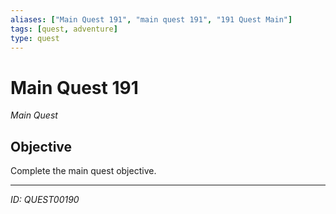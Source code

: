 ```yaml
---
aliases: ["Main Quest 191", "main quest 191", "191 Quest Main"]
tags: [quest, adventure]
type: quest
---
```


# Main Quest 191

*Main Quest*

## Objective
Complete the main quest objective.

---
*ID: QUEST00190*